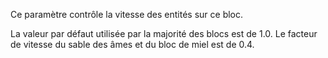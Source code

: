 Ce paramètre contrôle la vitesse des entités sur ce bloc.

La valeur par défaut utilisée par la majorité des blocs est de 1.0. Le facteur de vitesse du sable des âmes et du bloc de miel est de 0.4.